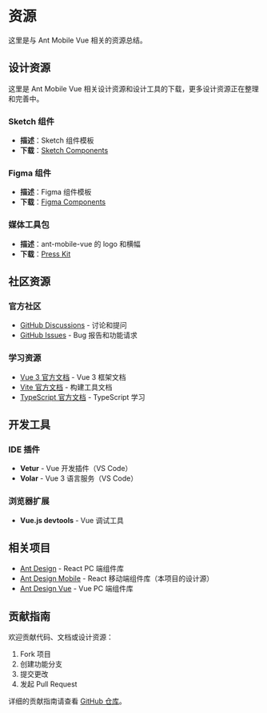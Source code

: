 # 资源

这里是与 Ant Mobile Vue 相关的资源总结。

## 设计资源

这里是 Ant Mobile Vue 相关设计资源和设计工具的下载，更多设计资源正在整理和完善中。

### Sketch 组件
- **描述**：Sketch 组件模板
- **下载**：[Sketch Components](https://gw.alipayobjects.com/os/bmw-prod/c68904d2-7c9e-43db-a219-4a093f0d452d.sketch)

### Figma 组件
- **描述**：Figma 组件模板  
- **下载**：[Figma Components](https://gw.alipayobjects.com/os/bmw-prod/8a148021-e590-419a-b092-ba9879a89e40.zip)

### 媒体工具包
- **描述**：ant-mobile-vue 的 logo 和横幅
- **下载**：[Press Kit](https://gw.alipayobjects.com/os/bmw-prod/ef00ee0b-7fda-4698-8ebf-b6367b582395.zip)

## 社区资源

### 官方社区
- [GitHub Discussions](https://github.com/oliver-xie666/ant-mobile-vue/discussions) - 讨论和提问
- [GitHub Issues](https://github.com/oliver-xie666/ant-mobile-vue/issues) - Bug 报告和功能请求

### 学习资源
- [Vue 3 官方文档](https://vuejs.org/) - Vue 3 框架文档
- [Vite 官方文档](https://vitejs.dev/) - 构建工具文档
- [TypeScript 官方文档](https://www.typescriptlang.org/) - TypeScript 学习

## 开发工具

### IDE 插件
- **Vetur** - Vue 开发插件（VS Code）
- **Volar** - Vue 3 语言服务（VS Code）

### 浏览器扩展
- **Vue.js devtools** - Vue 调试工具

## 相关项目

- [Ant Design](https://ant.design/) - React PC 端组件库
- [Ant Design Mobile](https://mobile.ant.design/) - React 移动端组件库（本项目的设计源）
- [Ant Design Vue](https://antdv.com/) - Vue PC 端组件库

## 贡献指南

欢迎贡献代码、文档或设计资源：

1. Fork 项目
2. 创建功能分支
3. 提交更改
4. 发起 Pull Request

详细的贡献指南请查看 [GitHub 仓库](https://github.com/oliver-xie666/ant-mobile-vue)。